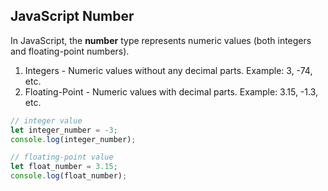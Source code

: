 ## JavaScript Number

In JavaScript, the **number** type represents numeric values (both integers and floating-point numbers).

1. Integers - Numeric values without any decimal parts. Example: 3, -74, etc.
2. Floating-Point - Numeric values with decimal parts. Example: 3.15, -1.3, etc.

```js
// integer value
let integer_number = -3;
console.log(integer_number);

// floating-point value
let float_number = 3.15;
console.log(float_number);
```
